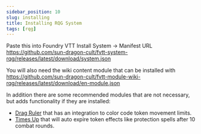```yaml
---
sidebar_position: 10
slug: installing
title: Installing RQG System
tags: [rqg]
---
```


Paste this into Foundry VTT Install System -> Manifest URL
https://github.com/sun-dragon-cult/fvtt-system-rqg/releases/latest/download/system.json

You will also need the wiki content module that can be installed with
https://github.com/sun-dragon-cult/fvtt-module-wiki-rqg/releases/latest/download/en-module.json

In addition there are some recommended modules that are not necessary, but adds functionality if
they are installed:

- [Drag Ruler](https://foundryvtt.com/packages/drag-ruler) that has an integration to color code
  token movement limits.
- [Times Up](https://foundryvtt.com/packages/times-up) that will auto expire token effects like
  protection spells after 10 combat rounds.
